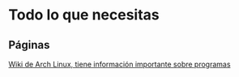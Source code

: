 # Todo lo que necesitas

## Páginas
[Wiki de Arch Linux, tiene información importante sobre programas](https://wiki.archlinux.org/)



